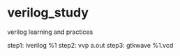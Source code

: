 # verilog_study
verilog learning and practices

step1:
iverilog %1
step2:
vvp a.out
step3:
gtkwave %1.vcd
